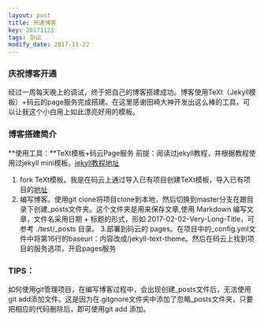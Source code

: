 ```yaml
---
layout: post
title: 开通博客
key: 20171122
tags: 杂记
modify_date: 2017-11-22
---
```

### 庆祝博客开通
经过一周每天晚上的调试，终于把自己的博客搭建成功。博客使用TeXt（Jekyll模板）+码云的page服务完成搭建。在这里感谢田崎大神开发出这么棒的工具，可以让我这个小白用上如此漂亮好用的模板。

### 博客搭建简介
**使用工具：**TeXt模板+码云Page服务
前提：阅读过jekyll教程，并根据教程使用过jekyll mini模板。[jekyll教程地址](http://jekyll.com.cn/docs/home/)

1. fork TeXt模板。我是在码云上通过导入已有项目创建TeXt模板，导入已有项目的[地址](https://github.com/kitian616/jekyll-TeXt-theme.git)
2. 编写博客。使用git clone将项目clone到本地，然后切换到master分支在跟目录下创建_posts文件夹。这个文件夹是用来保存文章,使用 Markdown 编写文章，文件名采用日期 + 标题的形式，形如 2017-02-02-Very-Long-Title，可参考 ./test/_posts 目录。
3.部署到码云的 pages。在项目中的_config.yml文件中将第16行的baseurl：内容改成/jekyll-text-theme。然后在码云上找到项目的服务选项，开启pages服务
### TIPS：
如何使用git管理项目，在编写博客过程中，会出现创建_posts文件后，无法使用git add添加文件。这是因为在.gitgnore文件夹中添加了忽略_posts文件夹，只要把相应的代码删除后，即可使用git add 添加。